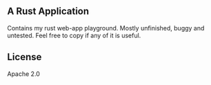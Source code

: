 ## A Rust Application
Contains my rust web-app playground. Mostly unfinished, buggy and untested. Feel free to copy if any of it is useful. 

## License
Apache 2.0

